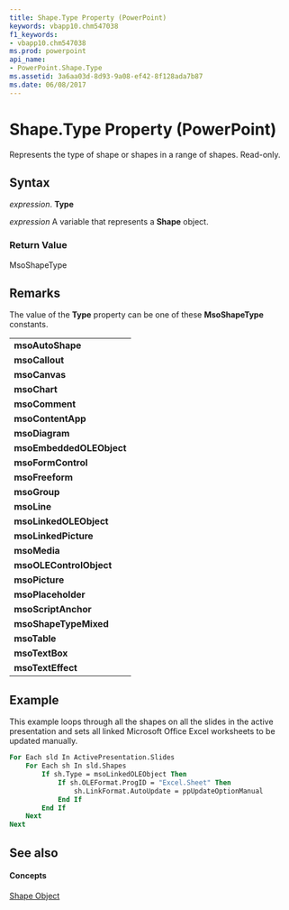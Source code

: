 ```yaml
---
title: Shape.Type Property (PowerPoint)
keywords: vbapp10.chm547038
f1_keywords:
- vbapp10.chm547038
ms.prod: powerpoint
api_name:
- PowerPoint.Shape.Type
ms.assetid: 3a6aa03d-8d93-9a08-ef42-8f128ada7b87
ms.date: 06/08/2017
---
```



# Shape.Type Property (PowerPoint)

Represents the type of shape or shapes in a range of shapes. Read-only.


## Syntax

 _expression_. **Type**

 _expression_ A variable that represents a **Shape** object.


### Return Value

MsoShapeType


## Remarks

The value of the  **Type** property can be one of these **MsoShapeType** constants.


||
|:-----|
|**msoAutoShape**|
|**msoCallout**|
|**msoCanvas**|
|**msoChart**|
|**msoComment**|
|**msoContentApp**|
|**msoDiagram**|
|**msoEmbeddedOLEObject**|
|**msoFormControl**|
|**msoFreeform**|
|**msoGroup**|
|**msoLine**|
|**msoLinkedOLEObject**|
|**msoLinkedPicture**|
|**msoMedia**|
|**msoOLEControlObject**|
|**msoPicture**|
|**msoPlaceholder**|
|**msoScriptAnchor**|
|**msoShapeTypeMixed**|
|**msoTable**|
|**msoTextBox**|
|**msoTextEffect**|

## Example

This example loops through all the shapes on all the slides in the active presentation and sets all linked Microsoft Office Excel worksheets to be updated manually.


```vb
For Each sld In ActivePresentation.Slides 
    For Each sh In sld.Shapes 
        If sh.Type = msoLinkedOLEObject Then 
            If sh.OLEFormat.ProgID = "Excel.Sheet" Then 
                sh.LinkFormat.AutoUpdate = ppUpdateOptionManual 
            End If 
        End If 
    Next 
Next
```


## See also


#### Concepts


[Shape Object](PowerPoint.Shape.md)

